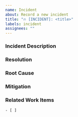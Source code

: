 ```yaml
---
name: Incident
about: Record a new incident
title: "🔥 [INCIDENT]: <title>"
labels: incident
assignees: ""
---
```


### Incident Description
<!-- What is the incident and what is the impact? -->

### Resolution
<!-- Summary of how the incident was fixed/worked around -->

### Root Cause
<!-- Why did this incident occur? -->

### Mitigation
<!-- What can be done in the future to prevent reoccurrence or reduce severity? -->

### Related Work Items

```[tasklist]
- [ ] 
```
